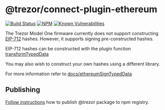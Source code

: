 # @trezor/connect-plugin-ethereum

[![Build Status](https://github.com/trezor/trezor-suite/actions/workflows/connect-test.yml/badge.svg)](https://github.com/trezor/trezor-suite/actions/workflows/connect-test.yml)
[![NPM](https://img.shields.io/npm/v/@trezor/connect-plugin-ethereum.svg)](https://www.npmjs.org/package/@trezor/connect-plugin-ethereum)
[![Known Vulnerabilities](https://snyk.io/test/github/trezor/connect-plugin-ethereum/badge.svg?targetFile=package.json)](https://snyk.io/test/github/trezor/trezor-suite?targetFile=packages/connect-plugin-ethereum/package.json)

The Trezor Model One firmware currently does not support constructing [EIP-712](https://eips.ethereum.org/EIPS/eip-712)
hashes. However, it supports signing pre-constructed hashes.

EIP-712 hashes can be constructed with the plugin function
[transformTypedData](./index.js)

You may also wish to construct your own hashes using a different library.

For more information refer to [docs/ethereumSignTypedData](../../docs/packages/connect/methods/ethereumSignTypedData.md)

## Publishing

[Follow instructions](../../docs/releases/npm-packages.md) how to publish @trezor package to npm registry.
